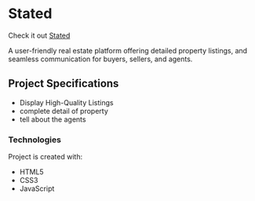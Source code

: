 # Stated
Check it out 
[Stated](https://akankshachanana1.github.io/Stated/)


A user-friendly real estate platform offering detailed property listings, and seamless communication for buyers, sellers, and agents.

## Project Specifications
<ul>
 <li>Display High-Quality Listings </li>
  <li>complete detail of property</li>
<li>tell about the agents </li>

</ul>

### Technologies
Project is created with:

- HTML5
- CSS3
- JavaScript 
